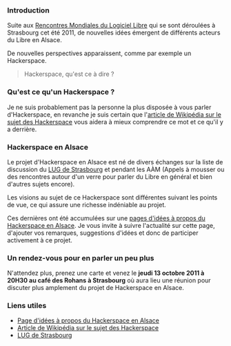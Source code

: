 ### Introduction

Suite aux [Rencontres Mondiales du Logiciel Libre](http://2011.rmll.info/ "Se rendre sur la page d'accueil des RMLL Strasbourg 2011") qui se sont déroulées à Strasbourg cet été 2011, de nouvelles idées émergent de différents acteurs du Libre en Alsace.

De nouvelles perspectives apparaissent, comme par exemple un Hackerspace.

> Hackerspace, qu'est ce à dire ?

### Qu'est ce qu'un Hackerspace ?

Je ne suis probablement pas la personne la plus disposée à vous parler d'Hackerspace, en revanche je suis certain que l'[article de Wikipédia sur le sujet des Hackerspace](http://en.wikipedia.org/wiki/Hackerspace "En savoir plus sur les hackerspace") vous aidera à mieux comprendre ce mot et ce qu'il y a derrière.

### Hackerspace en Alsace

Le projet d'Hackerspace en Alsace est né de divers échanges sur la liste de discussion du [LUG de Strasbourg](http://strasbourg.linuxfr.org/ "Visiter la page du groupe d'utilisateurs de linux de Strasbourg") et pendant les AÀM (Appels à mousser ou des rencontres autour d'un verre pour parler du Libre en général et bien d'autres sujets encore).

Les visions au sujet de ce Hackerspace sont différentes suivant les points de vue, ce qui assure une richesse indéniable au projet.

Ces dernières ont été accumulées sur une [pages d'idées à propos du Hackerspace en Alsace](http://piratepad.net/odjhssbg). Je vous invite à suivre l'actualité sur cette page, d'ajouter vos remarques, suggestions d'idées et donc de participer activement à ce projet.

### Un rendez-vous pour en parler un peu plus

N'attendez plus, prenez une carte et venez le **jeudi 13 octobre 2011 à 20H30 au café des Rohans à Strasbourg** où aura lieu une réunion pour discuter plus amplement du projet de Hackerspace en Alsace.

### Liens utiles

  * [Page d'idées à propos du Hackerspace en Alsace](http://piratepad.net/odjhssbg "Visualiser l'ensemble des idées évoquées pour le Hackerspace")
  * [Article de Wikipédia sur le sujet des Hackerspace](http://en.wikipedia.org/wiki/Hackerspace "En savoir plus sur les hackerspace")
  * [LUG de Strasbourg](http://strasbourg.linuxfr.org/ "Visiter la page du groupe d'utilisateurs de linux de Strasbourg")

